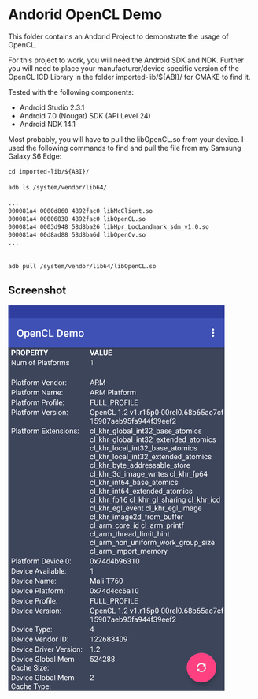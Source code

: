 Andorid OpenCL Demo
===================

This folder contains an Andorid Project to demonstrate the usage of OpenCL.

For this project to work, you will need the Android SDK and NDK.
Further you will need to place your manufacturer/device specific version of the OpenCL ICD Library in the folder imported-lib/${ABI}/ for CMAKE to find it.

Tested with the following components:

- Android Studio 2.3.1
- Android 7.0 (Nougat) SDK (API Level 24)
- Android NDK 14.1

Most probably, you will have to pull the libOpenCL.so from your device. I used the following commands to find and pull the file from my Samsung Galaxy S6 Edge:

```
cd imported-lib/${ABI}/

adb ls /system/vendor/lib64/

...
000081a4 0000d860 4892fac0 libMcClient.so
000081a4 00006838 4892fac0 libOpenCL.so
000081a4 0003d948 58d8ba26 libHpr_LocLandmark_sdm_v1.0.so
000081a4 00d8ad88 58d8ba6d libOpenCv.so
...


adb pull /system/vendor/lib64/libOpenCL.so
```

Screenshot
----------
![App Screenshot](./doc/Screenshot.png "Application Screenshot")